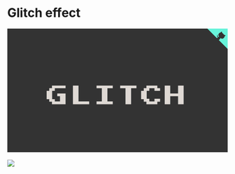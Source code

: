 # Glitch effect
[![img contact](./img/readme1.PNG)](https://franckdun.github.io/Glitch/)

<a href="https://github.com/franckdun/Visualfolio/blob/main/README.md"> <img src="https://img.shields.io/badge/Go%20to-visualfolio-blueviolet"> </a>
